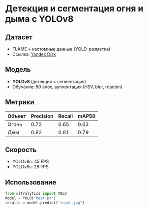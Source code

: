 # Детекция и сегментация огня и дыма с YOLOv8  

## **Датасет**  
- FLAME + кастомные данные (YOLO-разметка)  
- Ссылка: [Yandex Disk](https://disk.yandex.ru/d/_GkMswJZaPtqvg)  

## **Модель**  
- **YOLOv8** (детекция + сегментация)  
- Обучение: 50 эпох, аугментация (HSV, blur, rotation)  

## **Метрики**  
| Объект  | Precision | Recall | mAP50 |  
|---------|----------|--------|-------|  
| Огонь   | 0.72     | 0.65   | 0.63  |  
| Дым     | 0.82     | 0.81   | 0.79  |  

## **Скорость**  
- YOLOv8n: 45 FPS  
- YOLOv8s: 28 FPS  

## **Использование**  
```python
from ultralytics import YOLO  
model = YOLO("best.pt")  
results = model.predict("input.jpg")  
